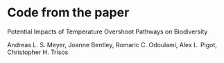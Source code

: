 # Code from the paper
Potential Impacts of Temperature Overshoot Pathways on Biodiversity

Andreas L. S. Meyer, Joanne Bentley, Romaric C. Odoulami, Alex L. Pigot, Christopher H. Trisos
